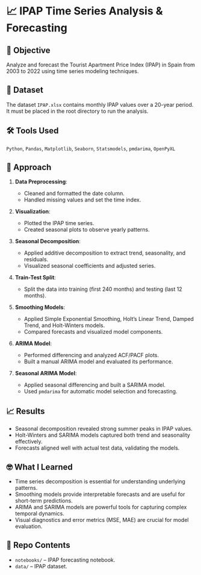 # 📈 IPAP Time Series Analysis & Forecasting

## 📌 Objective
Analyze and forecast the Tourist Apartment Price Index (IPAP) in Spain from 2003 to 2022 using time series modeling techniques.

## 📂 Dataset
The dataset `IPAP.xlsx` contains monthly IPAP values over a 20-year period. It must be placed in the root directory to run the analysis.

## 🛠️ Tools Used
`Python`, `Pandas`, `Matplotlib`, `Seaborn`, `Statsmodels`, `pmdarima`, `OpenPyXL`

## 🧪 Approach
1. **Data Preprocessing**:
   - Cleaned and formatted the date column.
   - Handled missing values and set the time index.

2. **Visualization**:
   - Plotted the IPAP time series.
   - Created seasonal plots to observe yearly patterns.

3. **Seasonal Decomposition**:
   - Applied additive decomposition to extract trend, seasonality, and residuals.
   - Visualized seasonal coefficients and adjusted series.

4. **Train-Test Split**:
   - Split the data into training (first 240 months) and testing (last 12 months).

5. **Smoothing Models**:
   - Applied Simple Exponential Smoothing, Holt’s Linear Trend, Damped Trend, and Holt-Winters models.
   - Compared forecasts and visualized model components.

6. **ARIMA Model**:
   - Performed differencing and analyzed ACF/PACF plots.
   - Built a manual ARIMA model and evaluated its performance.

7. **Seasonal ARIMA Model**:
   - Applied seasonal differencing and built a SARIMA model.
   - Used `pmdarima` for automatic model selection and forecasting.

## 📈 Results
- Seasonal decomposition revealed strong summer peaks in IPAP values.
- Holt-Winters and SARIMA models captured both trend and seasonality effectively.
- Forecasts aligned well with actual test data, validating the models.

## 🤓 What I Learned
- Time series decomposition is essential for understanding underlying patterns.
- Smoothing models provide interpretable forecasts and are useful for short-term predictions.
- ARIMA and SARIMA models are powerful tools for capturing complex temporal dynamics.
- Visual diagnostics and error metrics (MSE, MAE) are crucial for model evaluation.

## 📁 Repo Contents
- `notebooks/` – IPAP forecasting notebook.
- `data/` – IPAP dataset.


